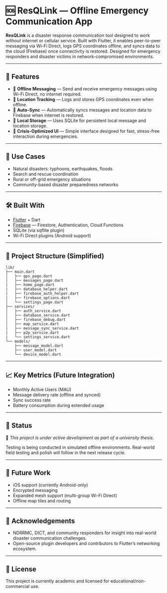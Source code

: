# 🆘 ResQLink — Offline Emergency Communication App

**ResQLink** is a disaster response communication tool designed to work without internet or cellular service. Built with Flutter, it enables peer-to-peer messaging via Wi-Fi Direct, logs GPS coordinates offline, and syncs data to the cloud (Firebase) once connectivity is restored. Designed for emergency responders and disaster victims in network-compromised environments.

---

## 🚀 Features

- 📡 **Offline Messaging** — Send and receive emergency messages using Wi-Fi Direct, no internet required.
- 📍 **Location Tracking** — Logs and stores GPS coordinates even when offline.
- 🔄 **Auto-Sync** — Automatically syncs messages and location data to Firebase when internet is restored.
- 💾 **Local Storage** — Uses SQLite for persistent local message and location storage.
- 🧭 **Crisis-Optimized UI** — Simple interface designed for fast, stress-free interaction during emergencies.

---

## 🎯 Use Cases

- Natural disasters: typhoons, earthquakes, floods
- Search and rescue coordination
- Rural or off-grid emergency situations
- Community-based disaster preparedness networks

---

## 🛠 Built With

- [Flutter](https://flutter.dev/) + Dart
- [Firebase](https://firebase.google.com/) — Firestore, Authentication, Cloud Functions
- SQLite (via sqflite plugin)
- Wi-Fi Direct plugins (Android support)

---

## 📂 Project Structure (Simplified)

```
lib/
├── main.dart
│   ├── gps_page.dart
│   ├── messages_page.dart
|   ├── home_page.dart
|   ├── database_helper.dart
|   ├── firebase_auth_helper.dart
|   ├── firebase_options.dart
│   └── settings_page.dart
├── services/
│   ├── auth_service.dart
│   ├── database_service.dart
│   ├── firebase_debug.dart
│   ├── map_service.dart
|   ├── message_sync_service.dart
|   ├── p2p_service.dart
|   └── settings_service.dart
└── models/
    ├── message_model.dart
    ├── user_model.dart
    └── device_model.dart
```

---

## 📈 Key Metrics (Future Integration)
- Monthly Active Users (MAU)
- Message delivery rate (offline and synced)
- Sync success rate
- Battery consumption during extended usage

---

## 📌 Status

🚧 *This project is under active development as part of a university thesis.*

Testing is being conducted in simulated offline environments. Real-world field testing and polish will follow in the next release cycle.

---

## 🧠 Future Work

- iOS support (currently Android-only)
- Encrypted messaging
- Expanded mesh support (multi-group Wi-Fi Direct)
- Offline map tiles and routing

---

## 🤝 Acknowledgements

- NDRRMC, DICT, and community responders for insight into real-world disaster communication challenges.
- Open-source plugin developers and contributors to Flutter’s networking ecosystem.

---

## 📃 License

This project is currently academic and licensed for educational/non-commercial use.
